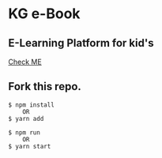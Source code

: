 # KG e-Book

## E-Learning Platform for kid's

 <a href="https://akshaykurhekar.github.io/kids-learning/#/">Check ME</a>

## Fork this repo.
 
    $ npm install   
        OR
    $ yarn add    

    $ npm run
        OR
    $ yarn start 

       